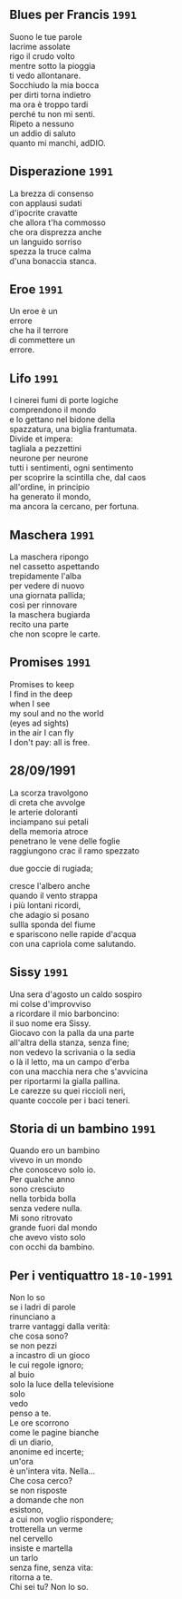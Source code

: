 ## Blues per Francis `1991`  
  
Suono le tue parole  
lacrime assolate  
rigo il crudo volto  
mentre sotto la pioggia  
ti vedo allontanare.  
Socchiudo la mia bocca  
per dirti torna indietro  
ma ora &egrave; troppo tardi  
perch&eacute; tu non mi senti.  
Ripeto a nessuno  
un addio di saluto  
quanto mi manchi, adDIO.  
  
## Disperazione `1991`  
  
La brezza di consenso  
con applausi sudati  
d'ipocrite cravatte  
che allora t'ha commosso  
che ora disprezza anche  
un languido sorriso  
spezza la truce calma  
d'una bonaccia stanca.  
  
## Eroe `1991`  
  
Un eroe &egrave; un  
errore  
che ha il terrore  
di commettere un  
errore.  
  
## Lifo `1991`  
  
I cinerei fumi di porte logiche  
comprendono il mondo  
e lo gettano nel bidone della  
spazzatura, una biglia frantumata.  
Divide et impera:  
tagliala a pezzettini  
neurone per neurone  
tutti i sentimenti, ogni sentimento  
per scoprire la scintilla che, dal caos  
all'ordine, in principio  
ha generato il mondo,  
ma ancora la cercano, per fortuna.  
  
## Maschera `1991`  
  
La maschera ripongo  
nel cassetto aspettando  
trepidamente l'alba  
per vedere di nuovo  
una giornata pallida;  
cos&igrave; per rinnovare  
la maschera bugiarda  
recito una parte  
che non scopre le carte.  
  
## Promises `1991`  
  
Promises to keep  
I find in the deep  
when I see  
my soul and no the world  
(eyes ad sights)  
in the air I can fly  
I don't pay: all is free.  
  
## 28/09/1991  
  
La scorza travolgono  
di creta che avvolge  
le arterie doloranti  
inciampano sui petali  
della memoria atroce  
penetrano le vene delle foglie  
raggiungono crac il ramo spezzato  
  
due goccie di rugiada;  
  
cresce l'albero anche  
quando il vento strappa  
i pi&ugrave; lontani ricordi,  
che adagio si posano  
sullla sponda del fiume  
e spariscono nelle rapide d'acqua  
con una capriola come salutando.  
  
## Sissy `1991`  
  
Una sera d'agosto un caldo sospiro  
mi colse d'improvviso  
a ricordare il mio barboncino:  
il suo nome era Sissy.  
Giocavo con la palla da una parte  
all'altra della stanza, senza fine;  
non vedevo la scrivania o la sedia  
o l&agrave; il letto, ma un campo d'erba  
con una macchia nera che s'avvicina  
per riportarmi la gialla pallina.  
Le carezze su quei riccioli neri,  
quante coccole per i baci teneri.  
  
## Storia di un bambino `1991`  
  
Quando ero un bambino  
vivevo in un mondo  
che conoscevo solo io.  
Per qualche anno  
sono cresciuto  
nella torbida bolla  
senza vedere nulla.  
Mi sono ritrovato  
grande fuori dal mondo  
che avevo visto solo  
con occhi da bambino.  
  
## Per i ventiquattro `18-10-1991`  
  
Non lo so  
se i ladri di parole  
rinunciano a  
trarre vantaggi dalla verit&agrave;:  
che cosa sono?  
se non pezzi  
a incastro di un gioco  
le cui regole ignoro;  
al buio  
solo la luce della televisione  
solo  
vedo  
penso a te.  
Le ore scorrono  
come le pagine bianche  
di un diario,  
anonime ed incerte;  
un'ora  
&egrave; un'intera vita. Nella...  
Che cosa cerco?  
se non risposte  
a domande che non  
esistono,  
a cui non voglio rispondere;  
trotterella un verme  
nel cervello  
insiste e martella  
un tarlo  
senza fine, senza vita:  
ritorna a te.  
Chi sei tu? Non lo so.  

